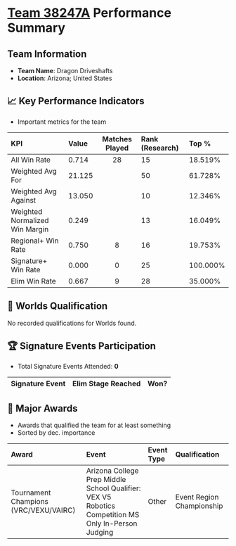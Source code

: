 # [Team 38247A](https://https://www.robotevents.com/teams/V5RC/38247A) Performance Summary

##  Team Information
- **Team Name**: Dragon Driveshafts
- **Location**: Arizona; United States

## 📈 Key Performance Indicators
- Important metrics for the team

| KPI | Value | Matches Played | Rank (Research) | Top % |
|:---|:-----|:--------------:|:----|:-----|
| All Win Rate | 0.714 | 28 | 15 | 18.519% |
| Weighted Avg For | 21.125 |  | 50 | 61.728% |
| Weighted Avg Against | 13.050 |  | 10 | 12.346% |
| Weighted Normalized Win Margin | 0.249 |  | 13 | 16.049% |
| Regional+ Win Rate | 0.750 | 8 | 16 | 19.753% |
| Signature+ Win Rate | 0.000 | 0 | 25 | 100.000% |
| Elim Win Rate | 0.667 | 9 | 28 | 35.000% |


## 🎯 Worlds Qualification
No recorded qualifications for Worlds found.

## 🏆 Signature Events Participation
- Total Signature Events Attended: **0**

| Signature Event | Elim Stage Reached | Won? |
|:----------------|:-------------------|:----|


## 🥇 Major Awards
- Awards that qualified the team for at least something
- Sorted by dec. importance

| Award | Event | Event Type | Qualification |
|:------|:------|:-----------|:--------------|
| Tournament Champions (VRC/VEXU/VAIRC) | Arizona College Prep Middle School Qualifier: VEX V5 Robotics Competition MS Only In-Person Judging | Other | Event Region Championship |

